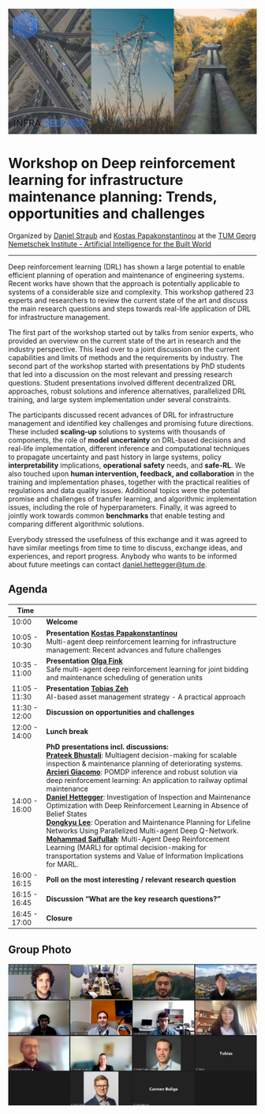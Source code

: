 
![Collage of infrastructure](/assets/images/infra-relearn-collage.png)
# Workshop on Deep reinforcement learning for infrastructure maintenance planning: Trends, opportunities and challenges

Organized by [Daniel Straub](https://www.cee.ed.tum.de/era/team/daniel-straub/) and [Kostas Papakonstantinou](https://sites.psu.edu/kpapakon/)
at the [TUM Georg Nemetschek Institute - Artificial Intelligence for the Built World](https://www.mdsi.tum.de/en/gni/home/)

---

Deep reinforcement learning (DRL) has shown a large potential to enable efficient planning of operation and maintenance of engineering systems. Recent works have shown that the approach is potentially applicable to systems of a considerable size and complexity. This workshop gathered 23 experts and researchers to review the current state of the art and discuss the main research questions and steps towards real-life application of DRL for infrastructure management.

The first part of the workshop started out by talks from senior experts, who provided an overview on the current state of the art in research and the industry perspective. This lead over to a joint discussion on the current capabilities and limits of methods and the requirements by industry. The second part of the workshop started with presentations by PhD students that led into a discussion on the most relevant and pressing research questions. Student presentations involved different decentralized DRL approaches, robust solutions and inference alternatives, parallelized DRL training, and large system implementation under several constraints.

The participants discussed recent advances of DRL for infrastructure management and identified key challenges and promising future directions. These included **scaling-up** solutions to systems with thousands of components, the role of **model** **uncertainty** on DRL-based decisions and real-life implementation, different inference and computational techniques to propagate uncertainty and past history in large systems, policy **interpretability** implications, **operational** **safety** needs, and **safe-RL**. We also touched upon **human intervention, feedback, and collaboration** in the training and implementation phases, together with the practical realities of regulations and data quality issues. Additional topics were the potential promise and challenges of transfer learning, and algorithmic implementation issues, including the role of hyperparameters. Finally, it was agreed to jointly work towards common **benchmarks** that enable testing and comparing different algorithmic solutions.

Everybody stressed the usefulness of this exchange and it was agreed to have similar meetings from time to time to discuss, exchange ideas, and experiences, and report progress. Anybody who wants to be informed about future meetings can contact daniel.hettegger@tum.de.

## Agenda

| Time              |     |
| ----------------- | --- |
| 10:00             | **Welcome** |
| 10:05 - 10:30     | **Presentation [Kostas Papakonstantinou](https://sites.psu.edu/kpapakon/)**<br /> Multi-agent deep reinforcement learning for infrastructure management: Recent advances and future challenges| 
| 10:35 - 11:00     | **Presentation [Olga Fink](https://people.epfl.ch/olga.fink?lang=en)**<br /> Safe multi-agent deep reinforcement learning for joint bidding and maintenance scheduling of generation units | 
| 11:05 - 11:30     | **Presentation [Tobias Zeh](https://www.linkedin.com/in/tobias-zeh-79a532116/)**<br /> AI-based asset management strategy - A practical approach |
| 11:30 - 12:00     | **Discussion on opportunities and challenges** |
| 12:00 - 14:00     | **Lunch break** |
| 14:00 - 16:00     | **PhD presentations incl. discussions:** <br />   **[Prateek Bhustali](https://www.restructgroup-tudelft.nl/people/prateek-bhustali)**: Multiagent decision-making for scalable inspection & maintenance planning of deteriorating systems. <br /> **[Arcieri Giacomo](https://chatzi.ibk.ethz.ch/about-us/people/research-staff/giacomo-arcieri.html)**: POMDP inference and robust solution via deep reinforcement learning: An application to railway optimal maintenance <br /> **[Daniel Hettegger](https://www.ce.cit.tum.de/en/air/people/daniel-hettegger-msc/)**: Investigation of Inspection and Maintenance Optimization with Deep Reinforcement Learning in Absence of Belief States <br /> **[Dongkyu Lee](https://scholar.google.com/citations?hl=en&user=cLfMY9wAAAAJ)**: Operation and Maintenance Planning for Lifeline Networks Using Parallelized Multi-agent Deep Q-Network. <br /> **[Mohammad Saifullah](https://scholar.google.com/citations?hl=en&user=htXVPS4AAAAJ)**: Multi-Agent Deep Reinforcement Learning (MARL) for optimal decision-making for transportation systems and Value of Information Implications for MARL. |
| 16:00 - 16:15     | **Poll on the most interesting / relevant research question** |
| 16:15 - 16:45     | **Discussion “What are the key research questions?”** |
| 16:45 - 17:00     | **Closure** | 


## Group Photo
![Group photo](/assets/images/workshop/workshop_attendees.png)